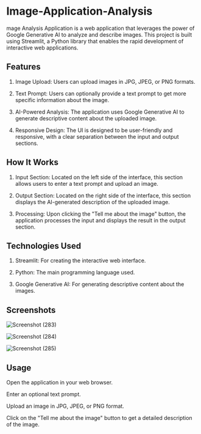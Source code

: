 # Image-Application-Analysis
mage Analysis Application is a web application that leverages the power of Google Generative AI to analyze and describe images. This project is built using Streamlit, a Python library that enables the rapid development of interactive web applications.

## Features

1. Image Upload: Users can upload images in JPG, JPEG, or PNG formats.

2. Text Prompt: Users can optionally provide a text prompt to get more specific information about the image.

3. AI-Powered Analysis: The application uses Google Generative AI to generate descriptive content about the uploaded image.

4. Responsive Design: The UI is designed to be user-friendly and responsive, with a clear separation between the input and output sections.

## How It Works

1. Input Section: Located on the left side of the interface, this section allows users to enter a text prompt and upload an image.

2. Output Section: Located on the right side of the interface, this section displays the AI-generated description of the uploaded image.

3. Processing: Upon clicking the "Tell me about the image" button, the application processes the input and displays the result in the output section.

## Technologies Used

1. Streamlit: For creating the interactive web interface.

2. Python: The main programming language used.

3. Google Generative AI: For generating descriptive content about the images.

## Screenshots

![Screenshot (283)](https://github.com/user-attachments/assets/33c49fb1-7a26-4122-92bd-8cca792a07cd)

![Screenshot (284)](https://github.com/user-attachments/assets/9bbdd1fb-4066-4cf3-966e-020d82659507)

![Screenshot (285)](https://github.com/user-attachments/assets/61230144-ae2f-4602-b1bc-a07cff7b2829)

## Usage

Open the application in your web browser.

Enter an optional text prompt.

Upload an image in JPG, JPEG, or PNG format.

Click on the "Tell me about the image" button to get a detailed description of the image.

